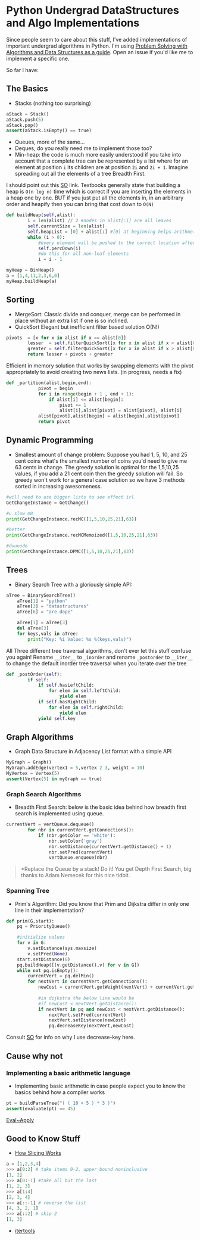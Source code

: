 # Python Undergrad DataStructures and Algo Implementations

Since people seem to care about this stuff, I've added implementations of
important undergrad algorithms in Python. I'm using [Problem Solving with Algorithms and Data Structures as a guide](http://interactivepython.org/runestone/static/pythonds/index.html). Open an issue if you'd like me to implement a specific one.

So far I have:

## The Basics

* Stacks (nothing too surprising)
```python
aStack = Stack()
aStack.push(5)
aStack.pop()
assert(aStack.isEmpty() == true)
```
* Queues, more of the same...
* Deques, do you really need me to implement those too?
* Min-heap: the code is much more easily understood if you take into account that a complete tree can be represented by a list where for an element at position ```i``` its children are at position ```2i``` and ```2i + 1```. Imagine spreading out all the elements of a tree Breadth First.
 

I should point out this [SO](http://stackoverflow.com/questions/9755721/build-heap-complexity) link. Textbooks generally state that building a heap is ```O(n log n)``` time which is correct if you are inserting the elements in a heap one by one. BUT if you just put all the elements in, in an arbitrary order and heapify then you can bring that cost down to ```O(N)```

```python
def buildHeap(self,alist):
        i = len(alist) // 2 #nodes in alist[:i] are all leaves
        self.currentSize = len(alist)
        self.heapList = [0] + alist[:] #[0] at beginning helps arithmetic work
        while (i > 0):
            #every element will be pushed to the correct location after percdown
            self.percDown(i) 
            #do this for all non-leaf elements
            i = i - 1

myHeap = BinHeap()
a = [1,4,11,2,3,6,0]
myHeap.buildHeap(a)
```

## Sorting

* MergeSort: Classic divide and conquer, merge can be performed in place without an extra list if one is so inclined.
* QuickSort 
Elegant but inefficient filter based solution O(N!) 
```python
pivots  = [x for x in alist if x == alist[0]]
        lesser  = self.filterQuickSort([x for x in alist if x < alist[0]])
        greater = self.filterQuickSort([x for x in alist if x > alist[0]])
        return lesser + pivots + greater
```

Efficient in memory solution that works by swapping elements with the pivot appropriately to avoid creating two news lists.  (in progress, needs a fix)
```python
def _partition(alist,begin,end):
            pivot = begin
            for i in range(begin + 1 , end + 1):
                if alist[i] <= alist[begin]:
                    pivot += 1
                    alist[i],alist[pivot] = alist[pivot], alist[i]
            alist[pivot],alist[begin] = alist[begin],alist[pivot]
            return pivot
```

## Dynamic Programming
* Smallest amount of change problem: Suppose you had 1, 5, 10, and 25 cent coins what's the smallest number of coins you'd need to give me 63 cents in change. The greedy solution is optimal for the 1,5,10,25 values, if you add a 21 cent coin then the greedy solution will fail. So greedy won't work for a general case solution so we have 3 methods sorted in increasing awesomeness.

```python
#will need to use bigger lists to see effect irl
GetChangeInstance = GetChange()

#u slow m8
print(GetChangeInstance.recMC([1,5,10,25,21],63))

#better
print(GetChangeInstance.recMCMemoized([1,5,10,25,21],63))

#duuuude
print(GetChangeInstance.DPMC([1,5,10,25,21],63))
```

## Trees

* Binary Search Tree with a gloriously simple API:

```python
aTree = BinarySearchTree()
    aTree[1] = "python"
    aTree[3] = "datastructures"
    aTree[6] = "are dope"

    aTree[1] = aTree[3]
    del aTree[3]
    for keys,vals in aTree:
        print("Key: %i Value: %s %(keys,vals)")
```

All Three different tree traversal algorithms, don't ever let this stuff confuse you again! Rename ```__iter__``` to ```_inorder``` and rename ```_postorder``` to ```__iter__``` to change the default inorder tree traversal when you iterate over the tree

```python
def _postOrder(self):
        if self:
            if self.hasLeftChild:
                for elem in self.leftChild:
                    yield elem
            if self.hasRightChild:
                for elem in self.rightChild:
                    yield elem
            yield self.key
```

## Graph Algorithms

* Graph Data Structure in Adjacency List format with a simple API
```python
MyGraph = Graph()
MyGraph.addEdge(vertex1 = 5,vertex 2 3, weight = 10)
MyVertex = Vertex(5)
assert(Vertex(5) in myGraph == true)

```

### Graph Search Algorithms 

* Breadth First Search: below is the basic idea behind how breadth first search is implemented using queue.

```python
currentVert = vertQueue.dequeue()
        for nbr in currentVert.getConnections():
            if (nbr.getColor == 'white'):
                nbr.setColor('gray')
                nbr.setDistance(currentVert.getDistance() + 1)
                nbr.setPred(currentVert)
                vertQueue.enqueue(nbr)
```

>*Replace the Queue by a stack! Do it! 
You get Depth First Search, big thanks to Adam Nemecek for this nice tidbit.

### Spanning Tree
* Prim's Algorithm: Did you know that Prim and Dijkstra differ in only one line in their implementation?

```python
def prim(G,start):
    pq = PriorityQueue()

    #initialize values
    for v in G:
        v.setDistance(sys.maxsize)
        v.setPred(None) 
    start.setDistance(0)
    pq.buildHeap([(v.getDistance(),v) for v in G])
    while not pq.isEmpty(): 
        currentVert = pq.delMin()
        for nextVert in currentVert.getConnections():
            newCost = currentVert.getWeight(nextVert) + currentVert.getDistance()
            
            #in dijkstra the below line would be
            #if newCost < nextVert.getDistance():
            if nextVert in pq and newCost < nextVert.getDistance():
                nextVert.setPred(currentVert)
                nextVert.setDistance(newCost)
                pq.decreaseKey(nextVert,newCost)
```

Consult [SO](http://stackoverflow.com/questions/9255620/why-does-dijkstras-algorithm-use-decrease-key) for info on why I use decrease-key here.


## Cause why not

### Implementing a basic arithmetic language

* Implementing basic arithmetic in case people expect you to know the basics behind how a compiler works

```python
pt = buildParseTree("( ( 10 + 5 ) * 3 )")
assert(evaluate(pt) == 45)
```

[Eval~Apply](http://www.amazon.com/Structure-Interpretation-Computer-Programs-Engineering/dp/0262510871)


## Good to Know Stuff

* [How Slicing Works](http://stackoverflow.com/questions/4486382/slice-operator-understanding)
```python
a = [1,2,3,4]
>>> a[0:2] # take items 0-2, upper bound noninclusive
[1, 2]
>>> a[0:-1] #take all but the last
[1, 2, 3]
>>> a[1:4]
[2, 3, 4]
>>> a[::-1] # reverse the list
[4, 3, 2, 1]
>>> a[::2] # skip 2
[1, 3]
```

* [itertools](http://pymotw.com/2/itertools/)